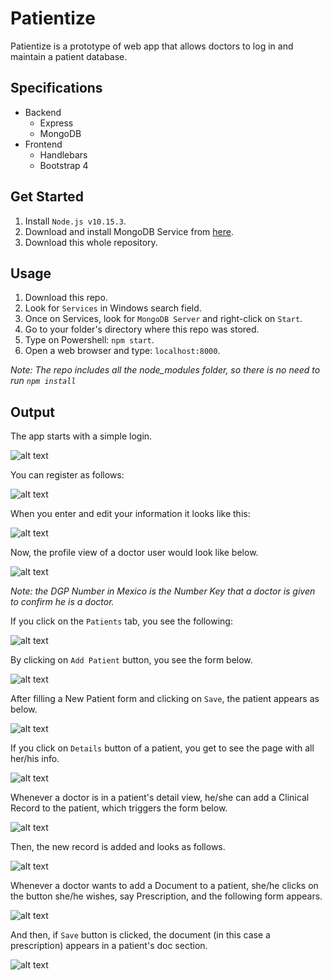 # Patientize

Patientize is a prototype of web app that allows doctors to log in and maintain a patient database. <br />

## Specifications

- Backend
	- Express
	- MongoDB
- Frontend
	- Handlebars
	- Bootstrap 4

## Get Started

1. Install `Node.js v10.15.3`.<br />
2. Download and install MongoDB Service from [here](https://www.mongodb.com/es).<br />
3. Download this whole repository.<br />

## Usage

1. Download this repo. <br />
2. Look for `Services` in Windows search field. <br />
3. Once on Services, look for `MongoDB Server` and right-click on `Start`. <br />
4. Go to your folder's directory where this repo was stored. <br />
5. Type on Powershell: `npm start`. <br />
6. Open a web browser and type: `localhost:8000`. <br />

*Note: The repo includes all the node_modules folder, so there is no need to run `npm install`*

## Output

The app starts with a simple login. <br />

![alt text](https://github.com/the-other-mariana/patientize/blob/master/evidences/login.png?raw=true) <br />

You can register as follows: <br />

![alt text](https://github.com/the-other-mariana/patientize/blob/master/evidences/register-03.png?raw=true) <br />

When you enter and edit your information it looks like this: <br />

![alt text](https://github.com/the-other-mariana/patientize/blob/master/evidences/edit-info-02.png?raw=true) <br />

Now, the profile view of a doctor user would look like below. <br />

![alt text](https://github.com/the-other-mariana/patientize/blob/master/evidences/profile-view-03.png?raw=true) <br />

*Note: the DGP Number in Mexico is the Number Key that a doctor is given to confirm he is a doctor.* <br />

If you click on the `Patients` tab, you see the following: <br />

![alt text](https://github.com/the-other-mariana/patientize/blob/master/evidences/patients-view.png?raw=true) <br />

By clicking on `Add Patient` button, you see the form below. <br />

![alt text](https://github.com/the-other-mariana/patientize/blob/master/evidences/add-patient.png?raw=true) <br />

After filling a New Patient form and clicking on `Save`, the patient appears as below. <br />

![alt text](https://github.com/the-other-mariana/patientize/blob/master/evidences/added-patient-02.png?raw=true) <br />

If you click on `Details` button of a patient, you get to see the page with all her/his info. <br />

![alt text](https://github.com/the-other-mariana/patientize/blob/master/evidences/patient-details-02.png?raw=true) <br />

Whenever a doctor is in a patient's detail view, he/she can add a Clinical Record to the patient, which triggers the form below. <br />

![alt text](https://github.com/the-other-mariana/patientize/blob/master/evidences/new-record-form.png?raw=true) <br />

Then, the new record is added and looks as follows. <br />

![alt text](https://github.com/the-other-mariana/patientize/blob/master/evidences/add-record.png?raw=true) <br />

Whenever a doctor wants to add a Document to a patient, she/he clicks on the button she/he wishes, say Prescription, and the following form appears. <br />

![alt text](https://github.com/the-other-mariana/patientize/blob/master/evidences/new-doc-form.png?raw=true) <br />

And then, if `Save` button is clicked, the document (in this case a prescription) appears in a patient's doc section. <br />

![alt text](https://github.com/the-other-mariana/patientize/blob/master/evidences/add-prescription.png?raw=true) <br />
